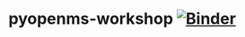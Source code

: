 # pyopenms-workshop [![Binder](https://mybinder.org/badge_logo.svg)](https://mybinder.org/v2/gh/axelwalter/pyopenms-workshop/HEAD)
